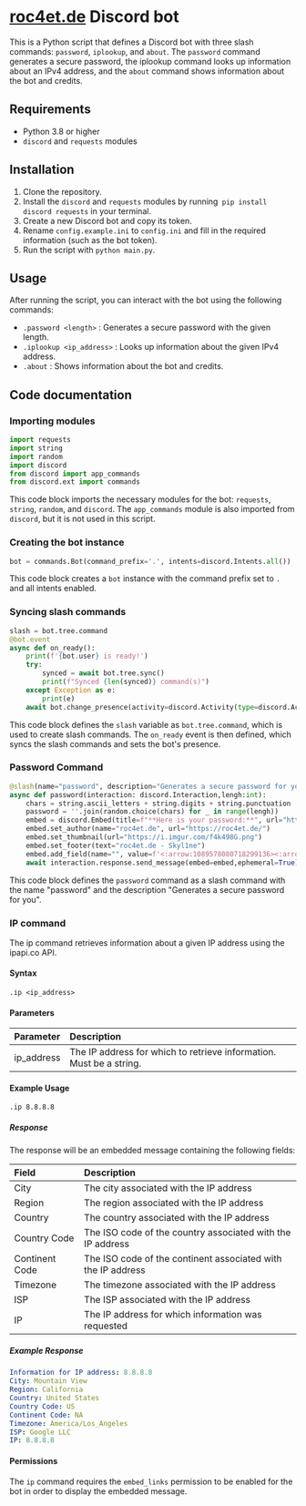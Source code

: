 # **[roc4et.de](http://roc4et.de/ "roc4et.de") Discord bot**
This is a Python script that defines a Discord bot with three slash commands: `password`, `iplookup`, and `about`. The `password` command generates a secure password, the iplookup command looks up information about an IPv4 address, and the `about` command shows information about the bot and credits.

## Requirements
- Python 3.8 or higher
- `discord` and `requests` modules

## Installation
1. Clone the repository.
2. Install the `discord` and `requests` modules by running` pip install discord requests` in your terminal.
3. Create a new Discord bot and copy its token.
4. Rename `config.example.ini` to `config.ini` and fill in the required information (such as the bot token).
5. Run the script with `python main.py`.

## Usage
After running the script, you can interact with the bot using the following commands:

- `.password <length>` : Generates a secure password with the given length.
- `.iplookup <ip_address>` : Looks up information about the given IPv4 address.
- `.about` : Shows information about the bot and credits.

## Code documentation
### Importing modules

```python
import requests
import string
import random
import discord
from discord import app_commands
from discord.ext import commands
```
This code block imports the necessary modules for the bot: `requests`, `string`, `random`, and `discord`. The `app_commands` module is also imported from `discord`, but it is not used in this script.

### Creating the bot instance
```python
bot = commands.Bot(command_prefix='.', intents=discord.Intents.all())
```
This code block creates a `bot` instance with the command prefix set to `.` and all intents enabled.

### Syncing slash commands

```python
slash = bot.tree.command
@bot.event
async def on_ready():
    print(f'{bot.user} is ready!')
    try:
        synced = await bot.tree.sync()
        print(f"Synced {len(synced)} command(s)")
    except Exception as e:
        print(e)
    await bot.change_presence(activity=discord.Activity(type=discord.ActivityType.watching, name="roc4et.de"))
```
This code block defines the `slash` variable as `bot.tree.command`, which is used to create slash commands. The `on_ready` event is then defined, which syncs the slash commands and sets the bot's presence.

### Password Command
```python
@slash(name="password", description="Generates a secure password for you.")
async def password(interaction: discord.Interaction,lengh:int):
    chars = string.ascii_letters + string.digits + string.punctuation
    password = ''.join(random.choice(chars) for _ in range(lengh))
    embed = discord.Embed(title=f"**Here is your password:**", url="https://roc4et.de",color=random.randint(0, 0xFFFFFF))
    embed.set_author(name="roc4et.de", url="https://roc4et.de/")
    embed.set_thumbnail(url="https://i.imgur.com/f4k498G.png")
    embed.set_footer(text="roc4et.de - Skyl1ne")
    embed.add_field(name="", value=f'<:arrow:1089578080718299136><:arrow:1089578080718299136>  ||{password}||', inline=True)
    await interaction.response.send_message(embed=embed,ephemeral=True)
```
This code block defines the `password` command as a slash command with the name "password" and the description "Generates a secure password for you".

### IP command
The ip command retrieves information about a given IP address using the ipapi.co API.

#### Syntax
`.ip <ip_address>`

#### Parameters
| Parameter  |  Description |
| :------------  | :------------ |
|  ip_address | The IP address for which to retrieve information. Must be a string.  |




#### Example Usage
`.ip 8.8.8.8`

##### Response
The response will be an embedded message containing the following fields:

|  Field |  Description |
| :------------ | :------------ |
| City  |  	The city associated with the IP address |
| Region  | The region associated with the IP address  |
| Country  | 	The country associated with the IP address  |
| Country Code  | The ISO code of the country associated with the IP address  |
| Continent Code  |  The ISO code of the continent associated with the IP address |
|  Timezone | The timezone associated with the IP address  |
|   ISP | The ISP associated with the IP address  |
|   IP |  The IP address for which information was requested |

##### Example Response

```yaml
Information for IP address: 8.8.8.8
City: Mountain View
Region: California
Country: United States
Country Code: US
Continent Code: NA
Timezone: America/Los_Angeles
ISP: Google LLC
IP: 8.8.8.8
```

#### Permissions
The `ip` command requires the `embed_links` permission to be enabled for the bot in order to display the embedded message.
